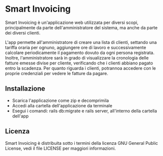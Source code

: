 <h1>Smart Invoicing</h1>

Smart Invoicing è un'applicazione web utilizzata per diversi scopi, principalmente da parte dell'amministratore del sistema, ma anche da parte dei diversi clienti.

L'app permette all'amministratore di creare una lista di clienti, settando una tariffa oraria per ognuno, aggiungere ore di lavoro e successivamente calcolare periodicamente il pagamento dovuto da ogni persona registrata.
Inoltre, l'amministratore sarà in grado di visualizzare la cronologia delle fatture emesse divise per cliente, verificando che i clienti abbiano pagato entro la scadenza.
Per quanto riguarda i clienti, potrannoa accedere con le proprie credenziali per vedere le fatture da pagare.

<h2> Installazione </h2>

- Scarica l'applicazione come zip e decomprimila
- Accedi alla cartella dell'applicazione da terminale
- Esegui i comandi: rails db:migrate e rails server, all'interno della cartella dell'app

<h2> Licenza </h2> 

Smart Invoicing è distribuita sotto i termini della licenza GNU General Public License, vedi il file LICENSE per maggiori informazioni.


